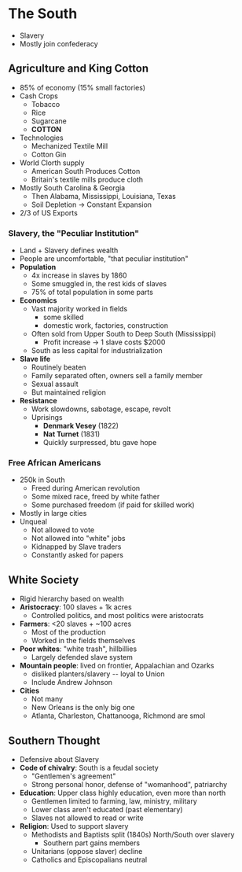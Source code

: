 # The South
* Slavery
* Mostly join confederacy

## Agriculture and King Cotton
* 85% of economy (15% small factories)
* Cash Crops
    - Tobacco
    - Rice
    - Sugarcane
    - **COTTON**
* Technologies
    - Mechanized Textile Mill
    - Cotton Gin
* World Clorth supply
    - American South Produces Cotton
    - Britain's textile mills produce cloth
* Mostly South Carolina & Georgia
    - Then Alabama, Mississippi, Louisiana, Texas
    - Soil Depletion → Constant Expansion
* 2/3 of US Exports 

### Slavery, the "Peculiar Institution"
* Land + Slavery defines wealth
* People are uncomfortable, "that peculiar institution"
* **Population**
    - 4x increase in slaves by 1860
    - Some smuggled in, the rest kids of slaves
    - 75% of total population in some parts
* **Economics**
    - Vast majority worked in fields
        * some skilled
        * domestic work, factories, construction
    - Often sold from Upper South to Deep South (Mississippi)
        - Profit increase → 1 slave costs $2000
    - South as less capital for industrialization
* **Slave life**
    - Routinely beaten
    - Family separated often, owners sell a family member
    - Sexual assault
    - But maintained religion
* **Resistance**
    - Work slowdowns, sabotage, escape, revolt
    - Uprisings
        - **Denmark Vesey** (1822)
        - **Nat Turnet** (1831)
        - Quickly surpressed, btu gave hope 

### Free African Americans
* 250k in South
    - Freed during American revolution
    - Some mixed race, freed by white father
    - Some purchased freedom (if paid for skilled work)
* Mostly in large cities
* Unqueal
    - Not allowed to vote
    - Not allowed into "white" jobs
    - Kidnapped by Slave traders
    - Constantly asked for papers

## White Society
* Rigid hierarchy based on wealth
* **Aristocracy**: 100 slaves + 1k acres
    - Controlled politics, and most politics were aristocrats
* **Farmers**: <20 slaves + ~100 acres
    - Most of the production
    - Worked in the fields themselves
* **Poor whites**: "white trash", hillbillies
    - Largely defended slave system
* **Mountain people**: lived on frontier, Appalachian and Ozarks
    - disliked planters/slavery -- loyal to Union
    - Include Andrew Johnson
* **Cities**
    - Not many
    - New Orleans is the only big one
    - Atlanta, Charleston, Chattanooga, Richmond are smol

## Southern Thought
* Defensive about Slavery
* **Code of chivalry**: South is a feudal society
    - "Gentlemen's agreement"
    - Strong personal honor, defense of "womanhood", patriarchy
* **Education**: Upper class highly education, even more than north
    - Gentlemen limited to farming, law, ministry, military
    - Lower class aren't educated (past elementary)
    - Slaves not allowed to read or write
* **Religion**: Used to support slavery
    - Methodists and Baptists split (1840s) North/South over slavery
        * Southern part gains members
    - Unitarians (oppose slaver) decline
    - Catholics and Episcopalians neutral




     
